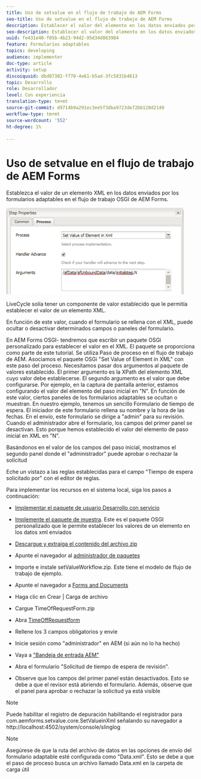 ```yaml
---
title: Uso de setvalue en el flujo de trabajo de AEM Forms
seo-title: Uso de setvalue en el flujo de trabajo de AEM Forms
description: Establecer el valor del elemento en los datos enviados por formularios adaptables en AEM Forms OSGI
seo-description: Establecer el valor del elemento en los datos enviados por formularios adaptables en AEM Forms OSGI
uuid: fe431e48-f05b-4b23-94d2-95d34d863984
feature: Formularios adaptables
topics: developing
audience: implementer
doc-type: article
activity: setup
discoiquuid: dbd87302-f770-4e61-b5ad-3fc5831b4613
topic: Desarrollo
role: Desarrollador
level: Con experiencia
translation-type: tm+mt
source-git-commit: d9714b9a291ec3ee5f3dba9723de72bb120d2149
workflow-type: tm+mt
source-wordcount: '552'
ht-degree: 1%

---
```



# Uso de setvalue en el flujo de trabajo de AEM Forms

Establezca el valor de un elemento XML en los datos enviados por los formularios adaptables en el flujo de trabajo OSGI de AEM Forms.

![SetValue](assets/setvalue.png)

LiveCycle solía tener un componente de valor establecido que le permitía establecer el valor de un elemento XML.

En función de este valor, cuando el formulario se rellena con el XML, puede ocultar o desactivar determinados campos o paneles del formulario.

En AEM Forms OSGI- tendremos que escribir un paquete OSGi personalizado para establecer el valor en el XML. El paquete se proporciona como parte de este tutorial.
Se utiliza Paso de proceso en el flujo de trabajo de AEM. Asociamos el paquete OSGi &quot;Set Value of Element in XML&quot; con este paso del proceso.
Necesitamos pasar dos argumentos al paquete de valores establecido. El primer argumento es la XPath del elemento XML cuyo valor debe establecerse. El segundo argumento es el valor que debe configurarse.
Por ejemplo, en la captura de pantalla anterior, estamos configurando el valor del elemento del paso inicial en &quot;N&quot;.
En función de este valor, ciertos paneles de los formularios adaptables se ocultan o muestran.
En nuestro ejemplo, tenemos un sencillo Formulario de tiempo de espera. El iniciador de este formulario rellena su nombre y la hora de las fechas. En el envío, este formulario se dirige a &quot;admin&quot; para su revisión. Cuando el administrador abre el formulario, los campos del primer panel se desactivan. Esto porque hemos establecido el valor del elemento de paso inicial en XML en &quot;N&quot;.

Basándonos en el valor de los campos del paso inicial, mostramos el segundo panel donde el &quot;administrador&quot; puede aprobar o rechazar la solicitud

Eche un vistazo a las reglas establecidas para el campo &quot;Tiempo de espera solicitado por&quot; con el editor de reglas.

Para implementar los recursos en el sistema local, siga los pasos a continuación:

* [Implementar el paquete de usuario Desarrollo con servicio](/help/forms/assets/common-osgi-bundles/DevelopingWithServiceUser.jar)

* [Implemente el paquete de muestra](/help/forms/assets/common-osgi-bundles/SetValueApp.core-1.0-SNAPSHOT.jar). Este es el paquete OSGI personalizado que le permite establecer los valores de un elemento en los datos xml enviados

* [Descargue y extraiga el contenido del archivo zip](assets/setvalueassets.zip)
* Apunte el navegador al [administrador de paquetes](http://localhost:4502/crx/packmgr/index.jsp)
* Importe e instale setValueWorkflow.zip. Este tiene el modelo de flujo de trabajo de ejemplo.
* Apunte el navegador a [Forms and Documents](http://localhost:4502/aem/forms.html/content/dam/formsanddocuments)
* Haga clic en Crear | Carga de archivo
* Cargue TimeOfRequestForm.zip
* Abra [TimeOffRequestform](http://localhost:4502/content/dam/formsanddocuments/timeoffapplication/jcr:content?wcmmode=disabled)
* Rellene los 3 campos obligatorios y envíe
* Inicie sesión como &quot;administrador&quot; en AEM (si aún no lo ha hecho)
* Vaya a [&quot;Bandeja de entrada AEM&quot;](http://localhost:4502/aem/inbox)
* Abra el formulario &quot;Solicitud de tiempo de espera de revisión&quot;.
* Observe que los campos del primer panel están desactivados. Esto se debe a que el revisor está abriendo el formulario. Además, observe que el panel para aprobar o rechazar la solicitud ya está visible

>[!NOTE]
>
>Puede habilitar el registro de depuración habilitando el registrador para
>com.aemforms.setvalue.core.SetValueinXml
>señalando su navegador a http://localhost:4502/system/console/slinglog

>[!NOTE]
>
>Asegúrese de que la ruta del archivo de datos en las opciones de envío del formulario adaptable esté configurada como &quot;Data.xml&quot;. Esto se debe a que el paso de proceso busca un archivo llamado Data.xml en la carpeta de carga útil
